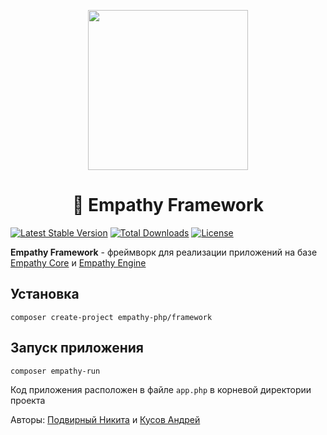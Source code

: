 <p align="center"><img src="https://i.ibb.co/JFPn9PF/Logo-crop.png" width="256px" border="0"></p>

<h1 align="center"> 🚀 Empathy Framework</h1>

[![Latest Stable Version](https://poser.pugx.org/empathy-php/framework/v)](//packagist.org/packages/empathy-php/framework) [![Total Downloads](https://poser.pugx.org/empathy-php/framework/downloads)](//packagist.org/packages/empathy-php/framework) [![License](https://poser.pugx.org/empathy-php/framework/license)](//packagist.org/packages/empathy-php/framework)

**Empathy Framework** - фреймворк для реализации приложений на базе [Empathy Core](https://github.com/empathy-framework/core) и [Empathy Engine](https://github.com/empathy-framework/engine)

## Установка

```
composer create-project empathy-php/framework
```

## Запуск приложения

```
composer empathy-run
```

Код приложения расположен в файле `app.php` в корневой директории проекта

Авторы: [Подвирный Никита](https://vk.com/technomindlp) и [Кусов Андрей](https://vk.com/postmessagea)

